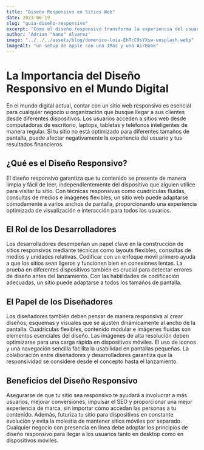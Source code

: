 ```yaml
---
title: "Diseño Responsivo en Sitios Web"
date: 2023-06-19
slug: "guia-diseño-responsive"
excerpt: "Cómo el diseño responsivo transforma la experiencia del usuario, impulsa el SEO y optimiza tu presencia en todos los dispositivos."
author: 'Adrian "Nano" Alvarez'
image: "../../../assets/blog/domenico-loia-EhTcC9sYXsw-unsplash.webp"
imageAlt: "un setup de apple con una IMac y una AirBook"
---
```


# La Importancia del Diseño Responsivo en el Mundo Digital

En el mundo digital actual, contar con un sitio web responsivo es esencial para cualquier negocio u organización que busque llegar a sus clientes desde diferentes dispositivos. Los usuarios acceden a sitios web desde computadoras de escritorio, laptops, tabletas y teléfonos inteligentes de manera regular. Si tu sitio no está optimizado para diferentes tamaños de pantalla, puede afectar negativamente la experiencia del usuario y tus resultados financieros.

## ¿Qué es el Diseño Responsivo?

El diseño responsivo garantiza que tu contenido se presente de manera limpia y fácil de leer, independientemente del dispositivo que alguien utilice para visitar tu sitio. Con técnicas responsivas como cuadrículas fluidas, consultas de medios e imágenes flexibles, un sitio web puede adaptarse cómodamente a varios anchos de pantalla, proporcionando una experiencia optimizada de visualización e interacción para todos los usuarios.

## El Rol de los Desarrolladores

Los desarrolladores desempeñan un papel clave en la construcción de sitios responsivos mediante técnicas como layouts flexibles, consultas de medios y unidades relativas. Codificar con un enfoque móvil primero ayuda a que los sitios sean ligeros y funcionen bien en conexiones lentas. La prueba en diferentes dispositivos también es crucial para detectar errores de diseño antes del lanzamiento. Con las habilidades de codificación adecuadas, un sitio puede adaptarse a todos los tamaños de pantalla.

## El Papel de los Diseñadores

Los diseñadores también deben pensar de manera responsiva al crear diseños, esquemas y visuales que se ajusten dinámicamente al ancho de la pantalla. Cuadrículas flexibles, contenido modular e imágenes fluidas son elementos esenciales del diseño. Las imágenes de alta resolución deben optimizarse para una carga rápida en dispositivos móviles. El uso de iconos y una navegación sencilla facilita la usabilidad en pantallas pequeñas. La colaboración entre diseñadores y desarrolladores garantiza que la responsividad se considere desde el concepto hasta el lanzamiento.

## Beneficios del Diseño Responsivo

Asegurarse de que tu sitio sea responsivo te ayudará a involucrar a más usuarios, mejorar conversiones, impulsar el SEO y proporcionar una mejor experiencia de marca, sin importar cómo accedan las personas a tu contenido. Además, futuriza tu sitio para dispositivos en constante evolución y evita la molestia de mantener sitios móviles por separado. Cualquier negocio con presencia en línea debe adoptar los principios de diseño responsivo para llegar a los usuarios tanto en desktop como en dispositivos móviles.
